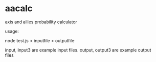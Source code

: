 # aacalc
axis and allies probability calculator

usage:

node test.js < inputfile > outputfile

input, input3 are example input files.
output, output3 are example output files
